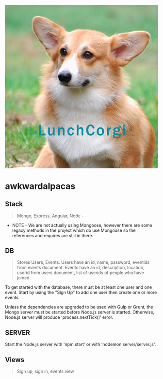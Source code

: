 ![lunchcorgi](/client/assets/lunchcorgi.jpg)

# awkwardalpacas
 ## Stack ##
 > Mongo, Express, Angular, Node - 
 - NOTE -
 We are not actually using Mongoose, however there are some legacy methods in the project which do use Mongoose so the references and requires are still in there.
 
 ## DB ##
 > Stores Users, Events. Users have an id, name, password, eventids from events document. Events have an id, description, location, userid from users document, list of userids of people who have joined.

To get started with the database, there must be at least one user and one event.  Start by using the "Sign Up" to add one user then create one or more events. 
 
Unless the dependencies are upgraded to be used with Gulp or Grunt, the Mongo server must be started before Node.js server is started.  Otherwise, Node.js server will produce 'process.nextTick()' error.

## SERVER ##

Start the Node.js server with 'npm start' or with 'nodemon server/server.js'.
 
 ## Views ##
 > Sign up, sign in, events view
